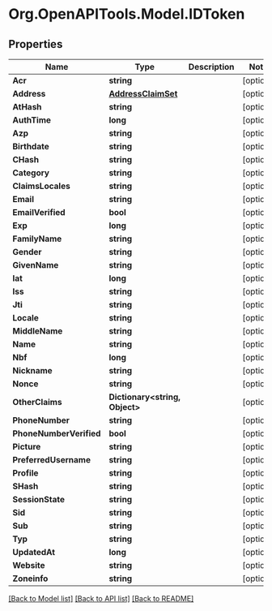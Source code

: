 # Org.OpenAPITools.Model.IDToken

## Properties

Name | Type | Description | Notes
------------ | ------------- | ------------- | -------------
**Acr** | **string** |  | [optional] 
**Address** | [**AddressClaimSet**](AddressClaimSet.md) |  | [optional] 
**AtHash** | **string** |  | [optional] 
**AuthTime** | **long** |  | [optional] 
**Azp** | **string** |  | [optional] 
**Birthdate** | **string** |  | [optional] 
**CHash** | **string** |  | [optional] 
**Category** | **string** |  | [optional] 
**ClaimsLocales** | **string** |  | [optional] 
**Email** | **string** |  | [optional] 
**EmailVerified** | **bool** |  | [optional] 
**Exp** | **long** |  | [optional] 
**FamilyName** | **string** |  | [optional] 
**Gender** | **string** |  | [optional] 
**GivenName** | **string** |  | [optional] 
**Iat** | **long** |  | [optional] 
**Iss** | **string** |  | [optional] 
**Jti** | **string** |  | [optional] 
**Locale** | **string** |  | [optional] 
**MiddleName** | **string** |  | [optional] 
**Name** | **string** |  | [optional] 
**Nbf** | **long** |  | [optional] 
**Nickname** | **string** |  | [optional] 
**Nonce** | **string** |  | [optional] 
**OtherClaims** | **Dictionary&lt;string, Object&gt;** |  | [optional] 
**PhoneNumber** | **string** |  | [optional] 
**PhoneNumberVerified** | **bool** |  | [optional] 
**Picture** | **string** |  | [optional] 
**PreferredUsername** | **string** |  | [optional] 
**Profile** | **string** |  | [optional] 
**SHash** | **string** |  | [optional] 
**SessionState** | **string** |  | [optional] 
**Sid** | **string** |  | [optional] 
**Sub** | **string** |  | [optional] 
**Typ** | **string** |  | [optional] 
**UpdatedAt** | **long** |  | [optional] 
**Website** | **string** |  | [optional] 
**Zoneinfo** | **string** |  | [optional] 

[[Back to Model list]](../README.md#documentation-for-models) [[Back to API list]](../README.md#documentation-for-api-endpoints) [[Back to README]](../README.md)

